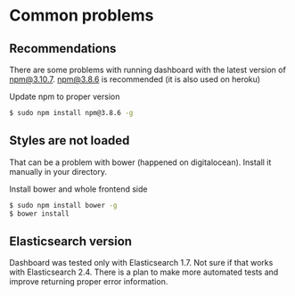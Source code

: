 # Common problems

## Recommendations

There are some problems with running dashboard with the latest version of npm@3.10.7. 
npm@3.8.6 is recommended (it is also used on heroku)

Update npm to proper version

```bash
$ sudo npm install npm@3.8.6 -g
```

## Styles are not loaded

That can be a problem with bower (happened on digitalocean). Install it manually in your directory.

Install bower and whole frontend side
```bash
$ sudo npm install bower -g
$ bower install
```

## Elasticsearch version

Dashboard was tested only with Elasticsearch 1.7. Not sure if that works with Elasticsearch 2.4. There is a plan to make more automated tests and improve returning proper error information.
